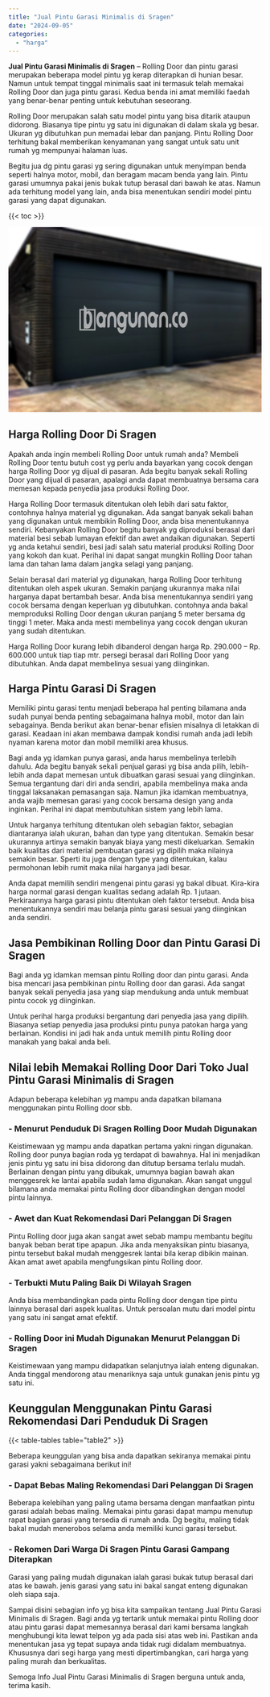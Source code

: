 ```yaml
---
title: "Jual Pintu Garasi Minimalis di Sragen"
date: "2024-09-05"
categories: 
  - "harga"
---
```


**Jual Pintu Garasi Minimalis di Sragen** – Rolling Door dan pintu garasi merupakan beberapa model pintu yg kerap diterapkan di hunian besar. Namun untuk tempat tinggal minimalis saat ini termasuk telah memakai Rolling Door dan juga pintu garasi. Kedua benda ini amat memiliki faedah yang benar-benar penting untuk kebutuhan seseorang.

Rolling Door merupakan salah satu model pintu yang bisa ditarik ataupun didorong. Biasanya tipe pintu yg satu ini digunakan di dalam skala yg besar. Ukuran yg dibutuhkan pun memadai lebar dan panjang. Pintu Rolling Door terhitung bakal memberikan kenyamanan yang sangat untuk satu unit rumah yg mempunyai halaman luas.

Begitu jua dg pintu garasi yg sering digunakan untuk menyimpan benda seperti halnya motor, mobil, dan beragam macam benda yang lain. Pintu garasi umumnya pakai jenis bukak tutup berasal dari bawah ke atas. Namun ada terhitung model yang lain, anda bisa menentukan sendiri model pintu garasi yang dapat digunakan.

{{< toc >}}

![Jual Pintu Garasi Minimalis di Sragen](/images/pintu-garasi-23.png)

## Harga Rolling Door Di Sragen

Apakah anda ingin membeli Rolling Door untuk rumah anda? Membeli Rolling Door tentu butuh cost yg perlu anda bayarkan yang cocok dengan harga Rolling Door yg dijual di pasaran. Ada begitu banyak sekali Rolling Door yang dijual di pasaran, apalagi anda dapat membuatnya bersama cara memesan kepada penyedia jasa produksi Rolling Door.

Harga Rolling Door termasuk ditentukan oleh lebih dari satu faktor, contohnya halnya material yg digunakan. Ada sangat banyak sekali bahan yang digunakan untuk membikin Rolling Door, anda bisa menentukannya sendiri. Kebanyakan Rolling Door begitu banyak yg diproduksi berasal dari material besi sebab lumayan efektif dan awet andaikan digunakan. Seperti yg anda ketahui sendiri, besi jadi salah satu material produksi Rolling Door yang kokoh dan kuat. Perihal ini dapat sangat mungkin Rolling Door tahan lama dan tahan lama dalam jangka selagi yang panjang.

Selain berasal dari material yg digunakan, harga Rolling Door terhitung ditentukan oleh aspek ukuran. Semakin panjang ukurannya maka nilai harganya dapat bertambah besar. Anda bisa menentukannya sendiri yang cocok bersama dengan keperluan yg dibutuhkan. contohnya anda bakal memproduksi Rolling Door dengan ukuran panjang 5 meter bersama dg tinggi 1 meter. Maka anda mesti membelinya yang cocok dengan ukuran yang sudah ditentukan.

Harga Rolling Door kurang lebih dibanderol dengan harga Rp. 290.000 – Rp. 600.000 untuk tiap tiap mtr. persegi berasal dari Rolling Door yang dibutuhkan. Anda dapat membelinya sesuai yang diinginkan.

## Harga Pintu Garasi Di Sragen

Memiliki pintu garasi tentu menjadi beberapa hal penting bilamana anda sudah punyai benda penting sebagaimana halnya mobil, motor dan lain sebagainya. Benda berikut akan benar-benar efisien misalnya di letakkan di garasi. Keadaan ini akan membawa dampak kondisi rumah anda jadi lebih nyaman karena motor dan mobil memiliki area khusus.

Bagi anda yg idamkan punya garasi, anda harus membelinya terlebih dahulu. Ada begitu banyak sekali penjual garasi yg bisa anda pilih, lebih-lebih anda dapat memesan untuk dibuatkan garasi sesuai yang diinginkan. Semua tergantung dari diri anda sendiri, apabila membelinya maka anda tinggal laksanakan pemasangan saja. Namun jika idamkan membuatnya, anda wajib memesan garasi yang cocok bersama design yang anda inginkan. Perihal ini dapat membutuhkan sistem yang lebih lama.

Untuk harganya terhitung ditentukan oleh sebagian faktor, sebagian diantaranya ialah ukuran, bahan dan type yang ditentukan. Semakin besar ukurannya artinya semakin banyak biaya yang mesti dikeluarkan. Semakin baik kualitas dari material pembuatan garasi yg dipilih maka nilainya semakin besar. Sperti itu juga dengan type yang ditentukan, kalau permohonan lebih rumit maka nilai harganya jadi besar.

Anda dapat memilih sendiri mengenai pintu garasi yg bakal dibuat. Kira-kira harga normal garasi dengan kualitas sedang adalah Rp. 1 jutaan. Perkiraannya harga garasi pintu ditentukan oleh faktor tersebut. Anda bisa menentukannya sendiri mau belanja pintu garasi sesuai yang diinginkan anda sendiri.

## Jasa Pembikinan Rolling Door dan Pintu Garasi Di Sragen

Bagi anda yg idamkan memsan pintu Rolling door dan pintu garasi. Anda bisa mencari jasa pembikinan pintu Rolling door dan garasi. Ada sangat banyak sekali penyedia jasa yang siap mendukung anda untuk membuat pintu cocok yg diinginkan.

Untuk perihal harga produksi bergantung dari penyedia jasa yang dipilih. Biasanya setiap penyedia jasa produksi pintu punya patokan harga yang berlainan. Kondisi ini jadi hak anda untuk memilih pintu Rolling door manakah yang bakal anda beli.

## Nilai lebih Memakai Rolling Door Dari Toko Jual Pintu Garasi Minimalis di Sragen

Adapun beberapa kelebihan yg mampu anda dapatkan bilamana menggunakan pintu Rolling door sbb.

### \- Menurut Penduduk Di Sragen Rolling Door Mudah Digunakan

Keistimewaan yg mampu anda dapatkan pertama yakni ringan digunakan. Rolling door punya bagian roda yg terdapat di bawahnya. Hal ini menjadikan jenis pintu yg satu ini bisa didorong dan ditutup bersama terlalu mudah. Berlainan dengan pintu yang dibukak, umumnya bagian bawah akan menggesrek ke lantai apabila sudah lama digunakan. Akan sangat unggul bilamana anda memakai pintu Rolling door dibandingkan dengan model pintu lainnya.

### \- Awet dan Kuat Rekomendasi Dari Pelanggan Di Sragen

Pintu Rolling door juga akan sangat awet sebab mampu membantu begitu banyak beban berat tipe apapun. Jika anda menyaksikan pintu biasanya, pintu tersebut bakal mudah menggesrek lantai bila kerap dibikin mainan. Akan amat awet apabila mengfungsikan pintu Rolling door.

### \- Terbukti Mutu Paling Baik Di Wilayah Sragen

Anda bisa membandingkan pada pintu Rolling door dengan tipe pintu lainnya berasal dari aspek kualitas. Untuk persoalan mutu dari model pintu yang satu ini sangat amat efektif.

### \- Rolling Door ini Mudah Digunakan Menurut Pelanggan Di Sragen

Keistimewaan yang mampu didapatkan selanjutnya ialah enteng digunakan. Anda tinggal mendorong atau menariknya saja untuk gunakan jenis pintu yg satu ini.

## Keunggulan Menggunakan Pintu Garasi Rekomendasi Dari Penduduk Di Sragen

{{< table-tables table="table2" >}}

Beberapa keunggulan yang bisa anda dapatkan sekiranya memakai pintu garasi yakni sebagaimana berikut ini!

### \- Dapat Bebas Maling Rekomendasi Dari Pelanggan Di Sragen

Beberapa kelebihan yang paling utama bersama dengan manfaatkan pintu garasi adalah bebas maling. Memakai pintu garasi dapat mampu menutup rapat bagian garasi yang tersedia di rumah anda. Dg begitu, maling tidak bakal mudah menerobos selama anda memiliki kunci garasi tersebut.

### \- Rekomen Dari Warga Di Sragen Pintu Garasi Gampang Diterapkan

Garasi yang paling mudah digunakan ialah garasi bukak tutup berasal dari atas ke bawah. jenis garasi yang satu ini bakal sangat enteng digunakan oleh siapa saja.

Sampai disini sebagian info yg bisa kita sampaikan tentang Jual Pintu Garasi Minimalis di Sragen. Bagi anda yg tertarik untuk memakai pintu Rolling door atau pintu garasi dapat memesannya berasal dari kami bersama langkah menghubungi kita lewat telpon yg ada pada sisi atas web ini. Pastikan anda menentukan jasa yg tepat supaya anda tidak rugi didalam membuatnya. Khususnya dari segi harga yang mesti dipertimbangkan, cari harga yang paling murah dan berkualitas.

Semoga Info Jual Pintu Garasi Minimalis di Sragen berguna untuk anda, terima kasih.
